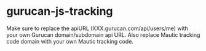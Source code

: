 # gurucan-js-tracking

Make sure to replace the apiURL (XXX.gurucan.com/api/users/me) with your own Gurucan domain/subdomain api URL. 
Also replace Mautic tracking code domain with your own Mautic tracking code.
